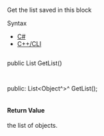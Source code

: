 Get the list saved in this block

Syntax

* [C#](#i-syntax-CS)
* [C++/CLI](#i-syntax-CPP2005)

```
```
public List<object> GetList()
```
```

```
```
public:
List<Object^>^ GetList();
```
```

#### Return Value

the list of objects.


